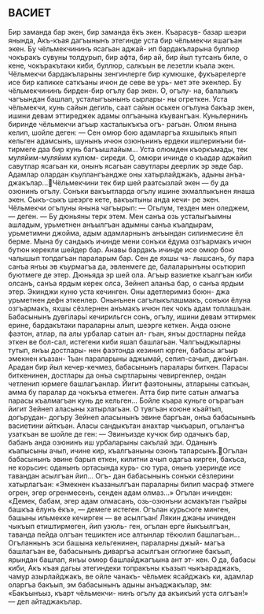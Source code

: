 ## ВАСИЕТ

Бир заманда бар экен, бир заманда ёкъ экен. Къарасув- базар шеэри янында, Акъ-къая дагъынынъ этегинде уста бир чёльмекчи яшагъан экен. Бу чёльмекчининъ ясагьан аджай- ип бардакъларына буллюр чокъракъ сувуны толдурып, бир афта, бир ай, бир йыл тутсанъ биле, о кене, чокъракътаки киби, буллюр, салкъын ве лезетли къала экен.
Чёльмекчи бардакъларыны зенгинлерге бир кумюшке, фукъарелерге исе бир капикке саткъаны ичюн де севе ве урь- мет эте экенлер.
Бу чёльмекчининъ бирден-бир огълу бар экен. О, огълу- на, балалыкъ чагъындан башлап, усталыгъынынъ сырлары- ны огреткен. Уста чёльмекчи, кунь сайын дегиль, саат сайын оськен огълуна бакъар экен, ишини девам эттиреджек адамы
олгъанына къувангъан.
Куньлернинъ биринде чёльмекчи агъыр хасталыкъкъа огъ- рагьан. Олюм янына келип, шойле деген:
— Сен омюр бою адамларгъа яхшылыкъ япып кельген адамсынъ, шунынъ ичюн озюнънинъ ердеки ишлеринъни би- тирмеге даа бир кунь багъышлайым...
Уста олюмден къоркъмады, тек муляйим-муляйим кулюм- сиреди. О, омюри ичинде о къадар аджайип савутлар ясагьан ки, онынъ ясагьан савутлары деерлик эр эвде бар. Адамлар олардан къуллангъандже оны хатырлайджакъ, адыны анъа- джакълар...Чёльмекчини тек бир шей раатсызлай экен — бу да озюнинъ огълу. Сонъки вакъытларда огълу ишине эхмаллыкънен янаша экен. Сыкъ-сыкъ шеэрге кете, вакъытыны анда кечи- ре экен. Чёльмекчи огълуны янына чагъырып:
— Огьлум, тезден мен оледжем, — деген. — Бу дюньяны терк этем. Мен санъа озь усталыгъымны ашладым, урьметнен анъылгъан адымны санъа къалдырам, урьметимни джойма, адым адамларнынъ анъындан силинмесине ёл берме. Мына бу сандыкъ ичинде мени сонъки ёдума озгъармакъ ичюн бутюн керекли шейдер бар. Анавы бардакъ ичинде исе омюр бою чалышып топдагъан параларым бар. Сен де яхшы ча- лышсанъ, бу пара санъа янъы эв къурмагъа да, эвленмеге де, балаларынъны осьтюрип буютмеге де этер. Дюньяда эр шей ола. Агъыр вазиетке къалгъан киби олсанъ, санъа ярдым керек олса, Зейнеп аланъа бар, о санъа ярдым этер.
Экинджи куню уста кечинген. Оны адетлеримиз боюн- джа урьметнен дефн эткенлер. Онынънен сагълыкълашмакъ, сонъки ёлуна озгъармакъ, яхшы сёзлернен анъмакъ ичюн пек чокъ адам топлашъан.
Бабасынынъ дувгіларьі кечирильгсн сонъ, огълу, ишини девам эттирмек ерине, бардакътаки параларны алып, шеэрге кеткен. Анда озюне фаэтон, атлар, па алы урбалар сатын ал- гъан, янъы достларны пейда эткен ве бол-сал, истегени киби яшап башлагьан. Чалгъыджыларны тутып, янъы достлары- нен фаэтонда кезинип юрген, бабасы агъыр эмекнен къазан- 1ъан параларыны аджымай, сепип-сачып, джойгъан.
Арадан бир йыл кечер-кечмез, бабасынынъ паралары биткен. Парасы биткенинен, достлары да онъа сыртларыны чевиргенлер, ондан четленип юрмеге башлагъанлар. Йигит фаэтоныны, атларыны саткъан, амма бу паралар да чокъкъа етмеген. Атта бир пите сатын алмагъа парасы къалмагъан кунь де кельген... Бойле къара куньге огърагъан йигит Зейнеп аласыны хатырлагьан. О тувгъан коюне къайтып, догърудан- догъру Зейнеп аласынынъ эвине баргъан, онъа бабасынынъ васиетини айткъан. Аласы сандыкътан анахтар чыкъарып, огълангъа узаткъан ве шойле де ген:
— Эвинъизде кучюк бир одачыкъ бар, бабанъ анда озюнинъ иш урбаларыны сакълай эди. Оданынъ къапысыны ачып, ичине кир, къалгъаныны озюнъ тапарсынъ.Огълан бабасынынъ эвине барып еткен, килитни ачып одагьа кирген, бакъса, не корьсин: оданынъ ортасында курь- сю тура, онынъ узеринде исе тавандан асылгъан йип... Огъ- дан бабасынынъ сонъки сёзлерини хатырлагъан: «Эмекнен къазанылгъан параларны билип масраф этмеге огрен, эгер огренмесенъ, сенден адам олмаз...» Огълан ичинден: «Демек, бабам, эгер адам олмасанъ, озь-озюнъни асмакътан гъайры башкъа ёлунъ ёкъ», — демеге истеген.
Огълан курьсюге минген, башыны ильмекке кечирген — ве асылгъан!
Лякин джаны ичинден чыкъып етиштирмеген, йип узюль- ген, огълан ерге йыкъылгъан, таванда пейда олгъан тешиктен исе алтынлар тёкюлип башлагъан...
Огъланнынъ эси башына кельгенинен, параларны джый- магъа башлагъан ве, бабасынынъ диваргъа асылгъан оглюгине бакъып, ярындан башлап, янъы омюр башлайджагъына ант эт- кен. О да, бабасы киби, Акъ къая дагьы этегиндеки топракъны къазып чыкъараджакъ, чамур азырлайджакъ, ве ойле чанакъ- чёльмек ясайджакъ ки, адамлар оларгъа бакъып, эм бабасынынъ адыны анъаджакълар, эм: «Бакъынъыз, къарт чёльмекчи- нинъ огълу да акъикъий уста олгъан!» — деп айтаджакълар.
